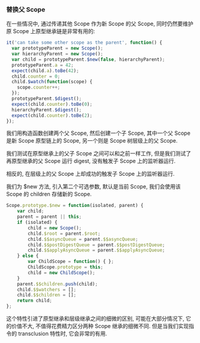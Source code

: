 ### 替换父 Scope

在一些情况中, 通过传递其他 Scope 作为新 Scope 的父 Scope, 同时仍然要维护原 Scope 上原型继承链是非常有用的:

```js
it('can take some other scope as the parent', function() {
  var prototypeParent = new Scope();
  var hierarchyParent = new Scope();
  var child = prototypeParent.$new(false, hierarchyParent);
  prototypeParent.a = 42;
  expect(child.a).toBe(42);
  child.counter = 0;
  child.$watch(function(scope) {
    scope.counter++;
  });
  prototypeParent.$digest();
  expect(child.counter).toBe(0);
  hierarchyParent.$digest();
  expect(child.counter).toBe(2);
});
```
我们用构造函数创建两个父 Scope, 然后创建一个子 Scope, 其中一个父 Scope 是新 Scope 原型链上的 Scope, 另一个则是 Scope 树层级上的父 Scope.

我们测试在原型继承上的父子 Scope 之间可以和之前一样工作, 但是我们测试了再原型继承的父 Scope 运行 digest, 没有触发子 Scope 上的监听器运行.

相反的, 在层级上的父 Scope 上却成功的触发子 Scope 上的监听器运行.

我们为 $new 方法, 引入第二个可选参数, 默认是当前 Scope, 我们会使用该 Scope 的 children 存储新的 Scope.

```js
Scope.prototype.$new = function(isolated, parent) {
    var child;
    parent = parent || this;
    if (isolated) {
        child = new Scope();
        child.$root = parent.$root;
        child.$$asyncQueue = parent.$$asyncQueue;
        child.$$postDigestQueue = parent.$$postDigestQueue;
        child.$$applyAsyncQueue = parent.$$applyAsyncQueue;
    } else {
        var ChildScope = function() { };
        ChildScope.prototype = this;
        child = new ChildScope();
    }
    parent.$$children.push(child);
    child.$$watchers = [];
    child.$$children = [];
    return child;
};
```

这个特性引进了原型继承和层级继承之间的细微的区别, 可能在大部分情况下, 它的价值不大, 不值得花费精力区分两种 Scope 继承的细微不同. 但是当我们实现指令的 transclusion 特性时, 它会非常的有用.
